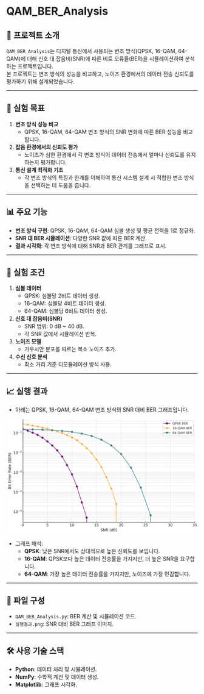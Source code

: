 # QAM_BER_Analysis

## 📖 프로젝트 소개
`QAM_BER_Analysis`는 디지털 통신에서 사용되는 변조 방식(QPSK, 16-QAM, 64-QAM)에 대해 신호 대 잡음비(SNR)에 따른 비트 오류율(BER)을 시뮬레이션하여 분석하는 프로젝트입니다.  
본 프로젝트는 변조 방식의 성능을 비교하고, 노이즈 환경에서의 데이터 전송 신뢰도를 평가하기 위해 설계되었습니다.

---

## 🎯 실험 목표
1. **변조 방식 성능 비교**  
   - QPSK, 16-QAM, 64-QAM 변조 방식의 SNR 변화에 따른 BER 성능을 비교합니다.
2. **잡음 환경에서의 신뢰도 평가**  
   - 노이즈가 심한 환경에서 각 변조 방식이 데이터 전송에서 얼마나 신뢰도를 유지하는지 평가합니다.
3. **통신 설계 최적화 기초**  
   - 각 변조 방식의 특징과 한계를 이해하여 통신 시스템 설계 시 적합한 변조 방식을 선택하는 데 도움을 줍니다.

---

## 📊 주요 기능
- **변조 방식 구현**: QPSK, 16-QAM, 64-QAM 심볼 생성 및 평균 전력을 1로 정규화.
- **SNR 대 BER 시뮬레이션**: 다양한 SNR 값에 따른 BER 계산.
- **결과 시각화**: 각 변조 방식에 대해 SNR과 BER 관계를 그래프로 표시.

---

## 🔬 실험 조건
1. **심볼 데이터**  
   - QPSK: 심볼당 2비트 데이터 생성.  
   - 16-QAM: 심볼당 4비트 데이터 생성.  
   - 64-QAM: 심볼당 6비트 데이터 생성.
2. **신호 대 잡음비(SNR)**  
   - SNR 범위: 0 dB ~ 40 dB.  
   - 각 SNR 값에서 시뮬레이션 반복.
3. **노이즈 모델**  
   - 가우시안 분포를 따르는 복소 노이즈 추가.
4. **수신 신호 분석**  
   - 최소 거리 기준 디모듈레이션 방식 사용.

---

## 📈 실행 결과
- 아래는 QPSK, 16-QAM, 64-QAM 변조 방식의 SNR 대비 BER 그래프입니다.

![실행결과](실행결과.png)

- 그래프 해석:
  - **QPSK**: 낮은 SNR에서도 상대적으로 높은 신뢰도를 보입니다.
  - **16-QAM**: QPSK보다 높은 데이터 전송률을 가지지만, 더 높은 SNR을 요구합니다.
  - **64-QAM**: 가장 높은 데이터 전송률을 가지지만, 노이즈에 가장 민감합니다.

---

## 📂 파일 구성
- `QAM_BER_Analysis.py`: BER 계산 및 시뮬레이션 코드.
- `실행결과.png`: SNR 대비 BER 그래프 이미지.

---

## 🛠️ 사용 기술 스택
- **Python**: 데이터 처리 및 시뮬레이션.
- **NumPy**: 수학적 계산 및 데이터 생성.
- **Matplotlib**: 그래프 시각화.
